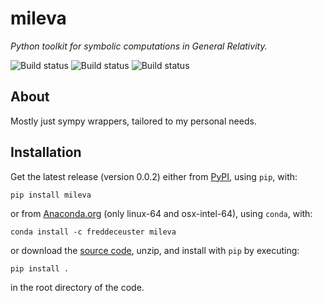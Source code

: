 # mileva

_Python toolkit for symbolic computations in General Relativity._

![Build status](https://github.com/Poincare-code/mileva/actions/workflows/build-and-test.yaml/badge.svg)
![Build status](https://github.com/Poincare-code/mileva/actions/workflows/upload-to-pypi.yaml/badge.svg)
![Build status](https://github.com/Poincare-code/mileva/actions/workflows/upload-to-anaconda.yaml/badge.svg)


## About

Mostly just sympy wrappers, tailored to my personal needs.


## Installation

Get the latest release (version 0.0.2) either from [PyPI](https://pypi.org/project/pomme/), using `pip`, with:
```
pip install mileva
```
or from [Anaconda.org](https://anaconda.org/FredDeCeuster/pomme) (only linux-64 and osx-intel-64), using `conda`, with:
```
conda install -c freddeceuster mileva
```
or download the [source code](https://github.com/Magritte-code/pomme/archive/refs/heads/main.zip), unzip, and install with `pip` by executing:
```
pip install .
```
in the root directory of the code.